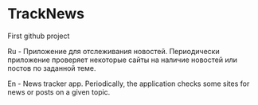 # TrackNews
First github project

Ru - Приложение для отслеживания новостей. 
Периодически приложение проверяет некоторые сайты на наличие новостей или постов по заданной теме.

En - News tracker app.
Periodically, the application checks some sites for news or posts on a given topic.
